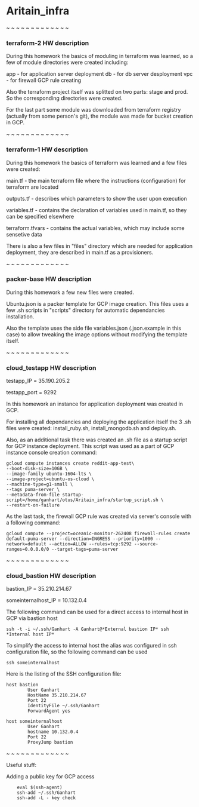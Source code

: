# Aritain_infra

~ ~ ~ ~ ~ ~ ~ ~ ~ ~ ~ ~ ~

### terraform-2 HW description

During this homework the basics of moduling in terraform was learned, so a few of module directories were created including:

app - for application server deployment
db - for db server desployment
vpc - for firewall GCP rule creating


Also the terraform project itself was splitted on two parts: stage and prod. So the corresponding directories were created.

For the last part some module was downloaded from terraform registry (actually from some person's git), the module was made for bucket creation in GCP.


~ ~ ~ ~ ~ ~ ~ ~ ~ ~ ~ ~ ~

### terraform-1 HW description


During this homework the basics of terraform was learned and a few files were created:

main.tf - the main terraform file where the instructions (configuration) for terraform are located

outputs.tf - describes which parameters to show the user upon execution

variables.tf - contains the declaration of variables used in main.tf, so they can be specified elsewhere

terraform.tfvars - contains the actual variables, which may include some sensetive data


There is also a few files in "files" directory which are needed for application deployment, they are described in main.tf as a provisioners.

~ ~ ~ ~ ~ ~ ~ ~ ~ ~ ~ ~ ~

### packer-base HW description

During this homework a few new files were created.

Ubuntu.json is a packer template for GCP image creation. This files uses a few .sh scripts in "scripts" directory for automatic dependancies installation.

Also the template uses the side file variables.json (.json.example in this case) to allow tweaking the image options without modifying the template itself.

~ ~ ~ ~ ~ ~ ~ ~ ~ ~ ~ ~ ~

### cloud_testapp HW description

testapp_IP = 35.190.205.2

testapp_port = 9292

In this homework an instance for application deployment was created in GCP.

For installing all dependancies and deploying the application itself the 3 .sh files were created: install_ruby.sh, install_mongodb.sh and deploy.sh.

Also, as an additional task there was created an .sh file as a startup script for GCP instance deployment. This script was used as a part of GCP instance console creation command:


	gcloud compute instances create reddit-app-test\
  	--boot-disk-size=10GB \
  	--image-family ubuntu-1604-lts \
  	--image-project=ubuntu-os-cloud \
  	--machine-type=g1-small \
  	--tags puma-server \
  	--metadata-from-file startup-script=/home/ganhart/otus/Aritain_infra/startup_script.sh \
  	--restart-on-failure

As the last task, the firewall GCP rule was created via server's console with a following command:

	gcloud compute --project=oceanic-monitor-262408 firewall-rules create default-puma-server --direction=INGRESS --priority=1000 --network=default --action=ALLOW --rules=tcp:9292 --source-ranges=0.0.0.0/0 --target-tags=puma-server

~ ~ ~ ~ ~ ~ ~ ~ ~ ~ ~ ~ ~

### cloud_bastion HW description

bastion_IP = 35.210.214.67

someinternalhost_IP = 10.132.0.4


The following command can be used for a direct access to internal host in GCP via bastion host

	ssh -t -i ~/.ssh/Ganhart -A Ganhart@*External bastion IP* ssh *Internal host IP*


To simplify the access to internal host the alias was configured in ssh configuration file, so the following command can be used

	ssh someinternalhost

Here is the listing of the SSH configuration file:

	host bastion
        	User Ganhart
        	HostName 35.210.214.67
        	Port 22
        	IdentityFile ~/.ssh/Ganhart
        	ForwardAgent yes

	host someinternalhost
        	User Ganhart
        	hostname 10.132.0.4
        	Port 22
        	ProxyJump bastion

~ ~ ~ ~ ~ ~ ~ ~ ~ ~ ~ ~ ~

Useful stuff:

Adding a public key for GCP access

        eval $(ssh-agent)
        ssh-add ~/.ssh/Ganhart
        ssh-add -L - key check
